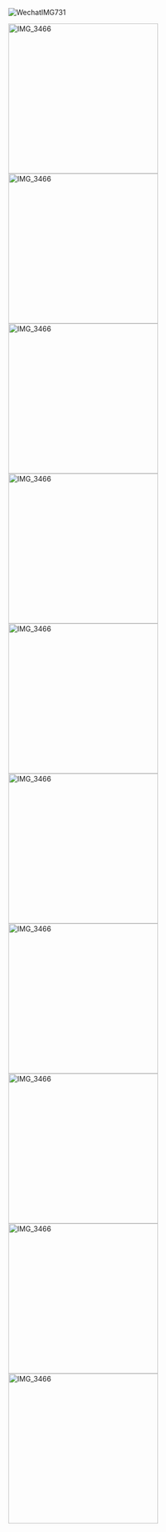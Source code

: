 ![WechatIMG731](img/WechatIMG731.png)

<img src="img/IMG_3468.png" alt="IMG_3466" width="300px" />

<img src="img/IMG_3469.png" alt="IMG_3466" width="300px" />

<img src="img/IMG_3473.png" alt="IMG_3466" width="300px" />

<img src="img/IMG_3476.png" alt="IMG_3466" width="300px" />

<img src="img/IMG_3467.png" alt="IMG_3466" width="300px" />

<img src="img/IMG_3474.png" alt="IMG_3466" width="300px" />

<img src="img/IMG_3475.png" alt="IMG_3466" width="300px" />

<img src="img/IMG_3470.png" alt="IMG_3466" width="300px" />

<img src="img/IMG_3471.png" alt="IMG_3466" width="300px" />

<img src="img/IMG_3472.png" alt="IMG_3466" width="300px" />

